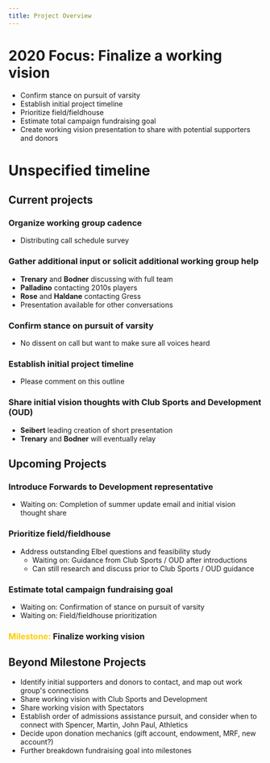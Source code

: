 ```yaml
---
title: Project Overview
---
```


# 2020 Focus: Finalize a working vision
- Confirm stance on pursuit of varsity
- Establish initial project timeline
- Prioritize field/fieldhouse
- Estimate total campaign fundraising goal
- Create working vision presentation to share with potential supporters and donors

# Unspecified timeline
## Current projects  
### Organize working group cadence
- Distributing call schedule survey

### Gather additional input or solicit additional working group help
- **Trenary** and **Bodner** discussing with full team
- **Palladino** contacting 2010s players
- **Rose** and **Haldane** contacting Gress
- Presentation available for other conversations

### Confirm stance on pursuit of varsity
- No dissent on call but want to make sure all voices heard

### Establish initial project timeline
- Please comment on this outline

### Share initial vision thoughts with Club Sports and Development (OUD)
- **Seibert** leading creation of short presentation
- **Trenary** and **Bodner** will eventually relay

## Upcoming Projects
### Introduce Forwards to Development representative
- Waiting on: Completion of summer update email and initial vision thought share

### Prioritize field/fieldhouse
- Address outstanding Elbel questions and feasibility study
    - Waiting on: Guidance from Club Sports / OUD after introductions
    - Can still research and discuss prior to Club Sports / OUD guidance
    
### Estimate total campaign fundraising goal
- Waiting on: Confirmation of stance on pursuit of varsity
- Waiting on: Field/fieldhouse prioritization

### <span style='color:#ffcc00'>Milestone:</span> **Finalize working vision**

## Beyond Milestone Projects
- Identify initial supporters and donors to contact, and map out work group's connections
- Share working vision with Club Sports and Development
- Share working vision with Spectators
- Establish order of admissions assistance pursuit, and consider when to connect with Spencer, Martin, John Paul, Athletics
- Decide upon donation mechanics (gift account, endowment, MRF, new account?)
- Further breakdown fundraising goal into milestones
